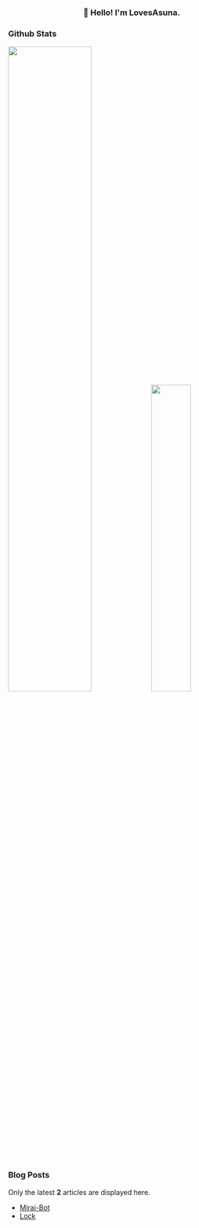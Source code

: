 <h3 align="center">👋 Hello! I'm LovesAsuna.</h3>

### Github Stats

<a href="https://github.com/mokeyjay"><img src="https://github-readme-stats.vercel.app/api?username=LovesAsuna&show_icons=true&layout=compact&count_private=true&hide_title=true&theme=cobalt" style="width: 58%; max-width: 58%; min-width: 58%;"><img src="https://github-readme-stats.vercel.app/api/top-langs/?username=LovesAsuna&layout=compact&count_private=true&theme=cobalt" style="width: 40%; max-width: 40%; min-width: 40%;"></a>

### Blog Posts

Only the latest **2** articles are displayed here.

* [Mirai-Bot](https://github.com/LovesAsuna/Mirai-Bot)
* [Lock](https://github.com/LovesAsuna/Lock)

